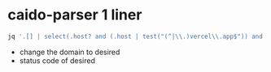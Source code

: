 # caido-parser 1 liner 
```sh
jq '.[] | select(.host? and (.host | test("(^|\\.)vercel\\.app$")) and (.response? and .response.status_code == 200)) | .host + .path' 'filename.json'
```
- change the domain to desired
- status code of desired
